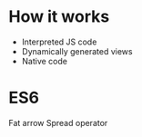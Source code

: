 # How it works

- Interpreted JS code
- Dynamically generated views
- Native code


# ES6

Fat arrow
Spread operator
